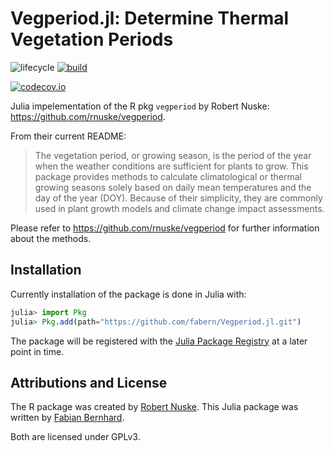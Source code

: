 # Vegperiod.jl: Determine Thermal Vegetation Periods

<!-- Tidyverse lifecycle badges, see https://www.tidyverse.org/lifecycle/ Uncomment or delete as needed. -->
![lifecycle](https://img.shields.io/badge/lifecycle-maturing-blue.svg)
[![build](https://github.com/fabern/Vegperiod.jl/workflows/CI/badge.svg)](https://github.com/fabern/Vegperiod.jl/actions?query=workflow%3ACI)
<!-- travis-ci.com badge, uncomment or delete as needed, depending on whether you are using that service. -->
<!-- [![Build Status](https://travis-ci.com/fabern/Vegperiod.jl.svg?branch=main)](https://travis-ci.com/fabern/Vegperiod.jl) -->
<!-- Coverage badge on codecov.io, which is used by default. -->
[![codecov.io](http://codecov.io/github/fabern/Vegperiod.jl/coverage.svg?branch=main)](http://codecov.io/github/fabern/Vegperiod.jl?branch=main)
<!-- Documentation -- uncomment or delete as needed -->
<!--
[![Documentation](https://img.shields.io/badge/docs-stable-blue.svg)](https://fabern.github.io/Vegperiod.jl/stable)
[![Documentation](https://img.shields.io/badge/docs-dev-blue.svg)](https://fabern.github.io/Vegperiod.jl/dev)
-->

Julia impelementation of the R pkg `vegperiod` by Robert Nuske: https://github.com/rnuske/vegperiod.

From their current README:
> The vegetation period, or growing season, is the period of the year when the weather conditions are sufficient for plants to grow. This package provides methods to calculate climatological or thermal growing seasons solely based on daily mean temperatures and the day of the year (DOY). Because of their simplicity, they are commonly used in plant growth models and climate change impact assessments.

Please refer to https://github.com/rnuske/vegperiod for further information about the methods.

## Installation
Currently installation of the package is done in Julia with:
```julia
julia> import Pkg
julia> Pkg.add(path="https://github.com/fabern/Vegperiod.jl.git")
```
The package will be registered with the [Julia Package Registry](https://github.com/JuliaRegistries/General) at a later point in time.

## Attributions and License
The R package was created by [Robert Nuske](https://orcid.org/0000-0001-9773-2061).
This Julia package was written by [Fabian Bernhard](https://orcid.org/0000-0003-0338-0961).

Both are licensed under GPLv3.
